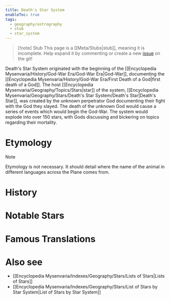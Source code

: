 ```yaml
---
title: Death's Star System
enableToc: true
tags:
  - geography/astrography
  - stub
  - star_system
---
```


> [!note] Stub
> This page is a [[Meta/Stubs|stub]], meaning it is incomplete. Help expand it by commenting or create a new [issue](https://github.com/RagtimeGal/quartz--encyclopedia-mysenvaria/issues/new/choose) on the git!


Death's Star System originated with the beginning of the [[Encyclopedia Mysenvaria/History/God-War Era/God-War Era|God-War]], documenting the [[Encyclopedia Mysenvaria/History/God-War Era/First Death of a God|first death of a God]]. The host [[Encyclopedia Mysenvaria/Geography/Topics/Stars|star]] of the system, [[Encyclopedia Mysenvaria/Geography/Stars/Death's Star System/Death's Star|Death's Star]], was created by the unknown perpetrator God documenting their fight with the God they slayed. The death of the unknown God would cause a series of events which would begin the God-War. The system would explode into over 150 stars, with Gods discussing and bickering on topics regarding their mortality.
# Etymology

> [!note]
> Etymology is not necessary. It should detail where the name of the animal in different languages across the Plane comes from.
# History

# Notable Stars

# Famous Translations

# Also see
- [[Encyclopedia Mysenvaria/Indexes/Geography/Stars/Lists of Stars|Lists of Stars]]
- [[Encyclopedia Mysenvaria/Indexes/Geography/Stars/List of Stars by Star System|List of Stars by Star System]]
